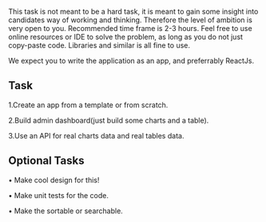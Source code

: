 This task is not meant to be a hard task, it is meant to gain some insight into candidates way of working and thinking. Therefore the level of ambition is very open to you. Recommended time frame is 2-3 hours. Feel free to use online resources or IDE to solve the problem, as long as you do not just copy-paste code. Libraries and similar is all fine to use.

We expect you to write the application as an app, and preferrably ReactJs.

## Task 

1.Create an app from a template or from scratch.

2.Build admin dashboard(just build some charts and a table). 

3.Use an API for real charts data and real tables data.


## Optional Tasks

• Make cool design for this!

• Make unit tests for the code.

• Make the sortable or searchable.
